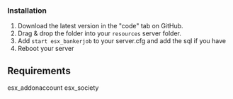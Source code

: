 ### Installation
1) Download the latest version in the "code" tab on GitHub.
2) Drag & drop the folder into your `resources` server folder.
4) Add `start esx_bankerjob` to your server.cfg and add the sql if you have
5) Reboot your server

## Requirements

esx_addonaccount
esx_society